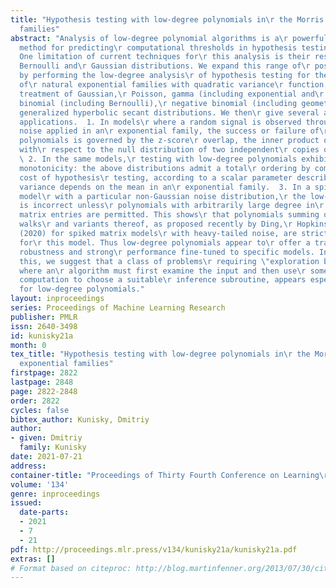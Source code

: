 ```yaml
---
title: "Hypothesis testing with low-degree polynomials in\r the Morris class of exponential
  families"
abstract: "Analysis of low-degree polynomial algorithms is a\r powerful, newly-popular
  method for predicting\r computational thresholds in hypothesis testing\r problems.
  One limitation of current techniques for\r this analysis is their restriction to
  Bernoulli and\r Gaussian distributions. We expand this range of\r possibilities
  by performing the low-degree analysis\r of hypothesis testing for the Morris class
  of\r natural exponential families with quadratic variance\r function, giving a unified
  treatment of Gaussian,\r Poisson, gamma (including exponential and\r chi-squared),
  binomial (including Bernoulli),\r negative binomial (including geometric), and\r
  generalized hyperbolic secant distributions. We then\r give several algorithmic
  applications.  1. In models\r where a random signal is observed through\r coordinatewise-independent
  noise applied in an\r exponential family, the success or failure of\r low-degree
  polynomials is governed by the z-score\r overlap, the inner product of z-score vectors
  with\r respect to the null distribution of two independent\r copies of the signal.
  \ 2. In the same models,\r testing with low-degree polynomials exhibits channel\r
  monotonicity: the above distributions admit a total\r ordering by computational
  cost of hypothesis\r testing, according to a scalar parameter describing\r how the
  variance depends on the mean in an\r exponential family.  3. In a spiked matrix
  model\r with a particular non-Gaussian noise distribution,\r the low-degree prediction
  is incorrect unless\r polynomials with arbitrarily large degree in\r individual
  matrix entries are permitted. This shows\r that polynomials summing over self-avoiding
  walks\r and variants thereof, as proposed recently by Ding,\r Hopkins, and Steurer
  (2020) for spiked matrix models\r with heavy-tailed noise, are strictly suboptimal
  for\r this model. Thus low-degree polynomials appear to\r offer a tradeoff between
  robustness and strong\r performance fine-tuned to specific models. Inspired\r by
  this, we suggest that a class of problems\r requiring \"exploration before inference,\"
  where an\r algorithm must first examine the input and then use\r some intermediate
  computation to choose a suitable\r inference subroutine, appears especially difficult\r
  for low-degree polynomials."
layout: inproceedings
series: Proceedings of Machine Learning Research
publisher: PMLR
issn: 2640-3498
id: kunisky21a
month: 0
tex_title: "Hypothesis testing with low-degree polynomials in\r the Morris class of
  exponential families"
firstpage: 2822
lastpage: 2848
page: 2822-2848
order: 2822
cycles: false
bibtex_author: Kunisky, Dmitriy
author:
- given: Dmitriy
  family: Kunisky
date: 2021-07-21
address:
container-title: "Proceedings of Thirty Fourth Conference on Learning\r Theory"
volume: '134'
genre: inproceedings
issued:
  date-parts:
  - 2021
  - 7
  - 21
pdf: http://proceedings.mlr.press/v134/kunisky21a/kunisky21a.pdf
extras: []
# Format based on citeproc: http://blog.martinfenner.org/2013/07/30/citeproc-yaml-for-bibliographies/
---
```

